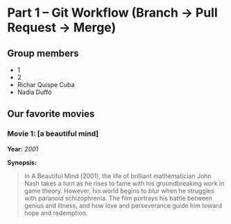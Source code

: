 # Part 1 – Git Workflow (Branch → Pull Request → Merge)

## Group members
  - 1
  - 2
  - Richar Quispe Cuba
  - Nadia Duffó

## Our favorite movies
### Movie 1: [a beautiful mind]
**Year:** *2001*

**Synopsis:**
> In A Beautiful Mind (2001), the life of brilliant mathematician John Nash takes a turn as he rises to fame with his groundbreaking work in game theory. However, his world begins to blur when he struggles with paranoid schizophrenia. The film portrays his battle between genius and illness, and how love and perseverance guide him toward hope and redemption.

